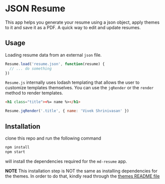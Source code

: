 # JSON Resume

This app helps you generate your resume using a json object, apply themes to it and save it as a PDF. A quick way to edit and update resumes.

## Usage

Loading resume data from an external `json` file. 

```javascript
Resume.load('resume.json', function(resume) {
  // ... do something
})
```

`Resume.js` internally uses lodash templating that allows the user to customize templates themselves. You can use the `jqRender` or the `render` method to render templates.

```html
<h1 class="title"><%= name %></h1>
```

```javascript
Resume.jqRender('.title', { name: 'Vivek Shrinivasan' })
```

## Installation

clone this repo and run the following command

```bash
npm install
npm start
```

will install the dependencies required for the `md-resume` app.

**NOTE** This installation step is NOT the same as installing dependencies for the themes. In order to do that, kindly read through the [themes README file](themes/README.md)